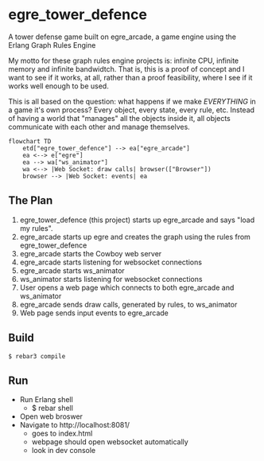 # egre_tower_defence
A tower defense game built on egre_arcade, a game engine using the Erlang Graph Rules Engine

My motto for these graph rules engine projects is: infinite CPU,
infinite memory and infinite bandwidtch. That is, this is a proof of
concept and I want to see if it works, at all, rather than a proof
feasibility, where I see if it works well enough to be used.

This is all based on the question: what happens if we make *EVERYTHING*
in a game it's own process? Every object, every state, every rule, etc.
Instead of having a world that "manages" all the objects inside it, all
objects communicate with each other and manage themselves.

```mermaid
flowchart TD
    etd["egre_tower_defence"] --> ea["egre_arcade"]
    ea <--> e["egre"]
    ea --> wa["ws_animator"]
    wa <--> |Web Socket: draw calls| browser(["Browser"])
    browser --> |Web Socket: events| ea
````

The Plan
-----
1. egre_tower_defence (this project) starts up egre_arcade and says "load my rules".
2. egre_arcade starts up egre and creates the graph using the rules from egre_tower_defence
3. egre_arcade starts the Cowboy web server
4. egre_arcade starts listening for websocket connections
5. egre_arcade starts ws_animator
6. ws_animator starts listening for websocket connections
7. User opens a web page which connects to both egre_arcade and ws_animator
8. egre_arcade sends draw calls, generated by rules, to ws_animator
9. Web page sends input events to egre_arcade

Build
-----

    $ rebar3 compile

Run
-----

- Run Erlang shell
  - $ rebar shell
- Open web broswer
- Navigate to http://localhost:8081/
  - goes to index.html
  - webpage should open websocket automatically
  - look in dev console
